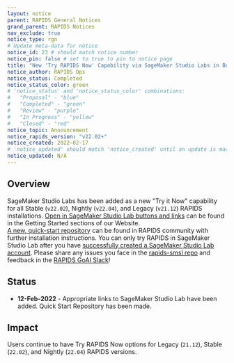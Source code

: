 ```yaml
---
layout: notice
parent: RAPIDS General Notices
grand_parent: RAPIDS Notices
nav_exclude: true
notice_type: rgn
# Update meta-data for notice
notice_id: 23 # should match notice number
notice_pin: false # set to true to pin to notice page
title: "New 'Try RAPIDS Now' Capability via SageMaker Studio Labs in Beta"
notice_author: RAPIDS Ops
notice_status: Completed
notice_status_color: green
# 'notice_status' and 'notice_status_color' combinations:
#   "Proposal" - "blue"
#   "Completed" - "green"
#   "Review" - "purple"
#   "In Progress" - "yellow"
#   "Closed" - "red"
notice_topic: Announcement
notice_rapids_version: "v22.02+"
notice_created: 2022-02-17
# 'notice_updated' should match 'notice_created' until an update is made
notice_updated: N/A
---
```


## Overview

SageMaker Studio Labs has been added as a new "Try it Now" capability for all Stable (`v22.02`), Nightly (`v22.04`), 
and Legacy (`v21.12`) RAPIDS installations.  [Open in SageMaker Studio Lab buttons and links](https://rapids.ai/smsl) 
can be found in the Getting Started sections of our Website.  
[A new, quick-start repository](https://github.com/rapidsai-community/rapids-smsl) can be found in RAPIDS community 
with further installation instructions.  You can only try RAPIDS in SageMaker Studio Lab after you have 
[successfully created a SageMaker Studio Lab account](https://studiolab.sagemaker.aws/). Please share any issues you face in the 
[rapids-smsl repo](https://github.com/rapidsai-community/rapids-smsl) and feedback in the 
[RAPIDS GoAI Slack](https://join.slack.com/t/rapids-goai/shared_invite/zt-trnsul8g-Sblci8dk6dIoEeGpoFcFOQ)!


## Status

- **12-Feb-2022** - Appropriate links to SageMaker Studio Lab have been added.  Quick Start Repository has been made.

## Impact

Users continue to have Try RAPIDS Now options for Legacy (`21.12`), Stable (`22.02`), 
and Nightly (`22.04`) RAPIDS versions.
